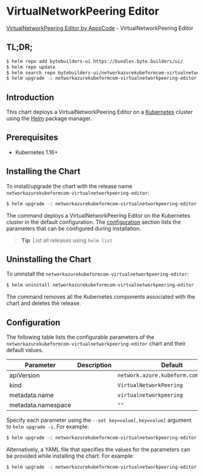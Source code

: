 # VirtualNetworkPeering Editor

[VirtualNetworkPeering Editor by AppsCode](https://byte.builders) - VirtualNetworkPeering Editor

## TL;DR;

```bash
$ helm repo add bytebuilders-ui https://bundles.byte.builders/ui/
$ helm repo update
$ helm search repo bytebuilders-ui/networkazurekubeformcom-virtualnetworkpeering-editor --version=v0.4.16
$ helm upgrade -i networkazurekubeformcom-virtualnetworkpeering-editor bytebuilders-ui/networkazurekubeformcom-virtualnetworkpeering-editor -n default --create-namespace --version=v0.4.16
```

## Introduction

This chart deploys a VirtualNetworkPeering Editor on a [Kubernetes](http://kubernetes.io) cluster using the [Helm](https://helm.sh) package manager.

## Prerequisites

- Kubernetes 1.16+

## Installing the Chart

To install/upgrade the chart with the release name `networkazurekubeformcom-virtualnetworkpeering-editor`:

```bash
$ helm upgrade -i networkazurekubeformcom-virtualnetworkpeering-editor bytebuilders-ui/networkazurekubeformcom-virtualnetworkpeering-editor -n default --create-namespace --version=v0.4.16
```

The command deploys a VirtualNetworkPeering Editor on the Kubernetes cluster in the default configuration. The [configuration](#configuration) section lists the parameters that can be configured during installation.

> **Tip**: List all releases using `helm list`

## Uninstalling the Chart

To uninstall the `networkazurekubeformcom-virtualnetworkpeering-editor`:

```bash
$ helm uninstall networkazurekubeformcom-virtualnetworkpeering-editor -n default
```

The command removes all the Kubernetes components associated with the chart and deletes the release.

## Configuration

The following table lists the configurable parameters of the `networkazurekubeformcom-virtualnetworkpeering-editor` chart and their default values.

|     Parameter      | Description |                     Default                      |
|--------------------|-------------|--------------------------------------------------|
| apiVersion         |             | <code>network.azure.kubeform.com/v1alpha1</code> |
| kind               |             | <code>VirtualNetworkPeering</code>               |
| metadata.name      |             | <code>virtualnetworkpeering</code>               |
| metadata.namespace |             | <code>""</code>                                  |


Specify each parameter using the `--set key=value[,key=value]` argument to `helm upgrade -i`. For example:

```bash
$ helm upgrade -i networkazurekubeformcom-virtualnetworkpeering-editor bytebuilders-ui/networkazurekubeformcom-virtualnetworkpeering-editor -n default --create-namespace --version=v0.4.16 --set apiVersion=network.azure.kubeform.com/v1alpha1
```

Alternatively, a YAML file that specifies the values for the parameters can be provided while
installing the chart. For example:

```bash
$ helm upgrade -i networkazurekubeformcom-virtualnetworkpeering-editor bytebuilders-ui/networkazurekubeformcom-virtualnetworkpeering-editor -n default --create-namespace --version=v0.4.16 --values values.yaml
```
